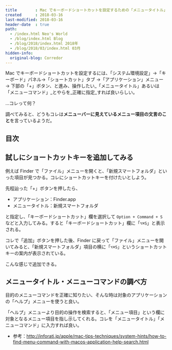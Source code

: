 ```yaml
---
title        : Mac でキーボードショートカットを設定するための「メニュータイトル」「メニューコマンド」って？ショートカットキーの追加方法
created      : 2018-03-16
last-modified: 2018-03-16
header-date  : true
path:
  - /index.html Neo's World
  - /blog/index.html Blog
  - /blog/2018/index.html 2018年
  - /blog/2018/03/index.html 03月
hidden-info:
  original-blog: Corredor
---
```


Mac でキーボードショートカットを設定するには、「システム環境設定」→「キーボード」パネル→「ショートカット」タブ →「アプリケーション」メニュー → 下部の「+」ボタン、と進み、操作したい_「メニュータイトル」あるいは「メニューコマンド」_とやらを_正確に指定_すれば良いらしい。

…コレって何？

調べてみると、どうもコレは**メニューバーに見えているメニュー項目の文言のこと**を言っているようだ。

## 目次

## 試しにショートカットキーを追加してみる

例えば Finder で「ファイル」メニューを開くと、「新規スマートフォルダ」といった項目が見つかる。コレにショートカットキーを付けたいとしよう。

先程辿った「+」ボタンを押したら、

- アプリケーション：Finder.app
- メニュータイトル：新規スマートフォルダ

と指定し、「キーボードショートカット」欄を選択して `Option + Command + S` などと入力してみる。すると「キーボードショートカット」欄に「`⌥⌘S`」と表示される。

コレで「追加」ボタンを押した後、Finder に戻って「ファイル」メニューを開いてみると、「新規スマートフォルダ」項目の横に「`⌥⌘S`」というショートカットキーの案内が表示されている。

こんな感じで追加できる。

## メニュータイトル・メニューコマンドの調べ方

目的のメニューコマンドを正確に知りたい、そんな時は対象のアプリケーションの「ヘルプ」メニューを使うと良い。

「ヘルプ」メニューより目的の操作を検索すると、「メニュー項目」という欄に対象となるメニュー項目を指し示してくれる。コレを「メニュータイトル」「メニューコマンド」に入力すれば良い。

- 参考：<http://inforati.jp/apple/mac-tips-techniques/system-hints/how-to-find-menu-command-with-macos-application-help-search.html>
